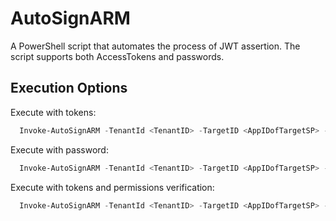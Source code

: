 # AutoSignARM
A PowerShell script that automates the process of JWT assertion.
The script supports both AccessTokens and passwords.

## Execution Options

Execute with tokens:

```PowerShell
  Invoke-AutoSignARM -TenantId <TenantID> -TargetID <AppIDofTargetSP> -keyVault <keyVaultName> -CertName <CertificateName> -Username <UPNofTheAbuser> -UseTokens
```

Execute with password:

```PowerShell
  Invoke-AutoSignARM -TenantId <TenantID> -TargetID <AppIDofTargetSP> -keyVault <keyVaultName> -CertName <CertificateName> -Username <UPNofTheAbuser> -password <passwordOfAbuser>
```

Execute with tokens and permissions verification:

```PowerShell
  Invoke-AutoSignARM -TenantId <TenantID> -TargetID <AppIDofTargetSP> -keyVault <keyVaultName> -CertName <CertificateName> -Username <UPNofTheAbuser> -IsSigningPermissions -UseTokens
```

